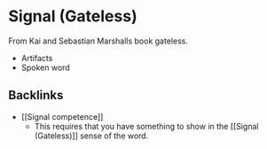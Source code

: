 # Signal (Gateless)
From Kai and Sebastian Marshalls book gateless.

* Artifacts
* Spoken word

<!-- #research what this means and how you can make use of it in [[$Career-planning]] -->

## Backlinks
* [[Signal competence]]
	* This requires that you have something to show in the [[Signal (Gateless)]] sense of the word.

<!-- #service -->

<!-- {BearID:029DDB3D-CEF5-4540-BFA3-1633DBA91C29-15756-0000130BEFAC43F4} -->
